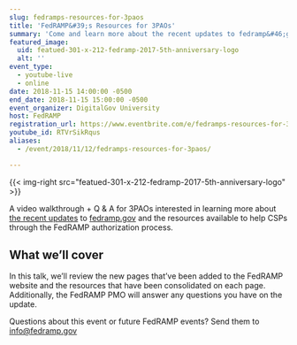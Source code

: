 ```yaml
---
slug: fedramps-resources-for-3paos
title: 'FedRAMP&#39;s Resources for 3PAOs'
summary: 'Come and learn more about the recent updates to fedramp&#46;gov and the resources available to help you through the FedRAMP authorization process&#46;'
featured_image:
  uid: featued-301-x-212-fedramp-2017-5th-anniversary-logo
  alt: ''
event_type:
  - youtube-live
  - online
date: 2018-11-15 14:00:00 -0500
end_date: 2018-11-15 15:00:00 -0500
event_organizer: DigitalGov University
host: FedRAMP
registration_url: https://www.eventbrite.com/e/fedramps-resources-for-3paos-registration-51525265456
youtube_id: RTVrSikRqus
aliases:
  - /event/2018/11/12/fedramps-resources-for-3paos/

---
```


{{< img-right src="featued-301-x-212-fedramp-2017-5th-anniversary-logo" >}}

A video walkthrough + Q & A for 3PAOs interested in learning more about [the recent updates](https://www.fedramp.gov/find-resources-easier-with-new-updates-to-fedrampgov/) to [fedramp.gov](https://fedramp.gov) and the resources available to help CSPs through the FedRAMP authorization process.

## What we’ll cover

In this talk, we’ll review the new pages that’ve been added to the FedRAMP website and the resources that have been consolidated on each page. Additionally, the FedRAMP PMO will answer any questions you have on the update.

Questions about this event or future FedRAMP events? Send them to [info@fedramp.gov](info@fedramp.gov)
